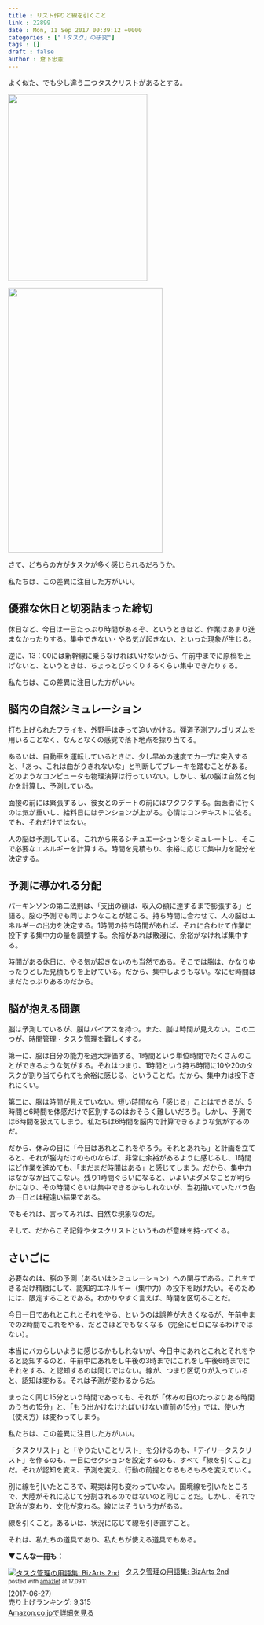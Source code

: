 ```yaml
---
title : リスト作りと線を引くこと
link : 22899
date : Mon, 11 Sep 2017 00:39:12 +0000
categories : ["「タスク」の研究"]
tags : []
draft : false
author : 倉下忠憲
---
```


よく似た、でも少し違う二つタスクリストがあるとする。

<a href="https://rashita.net/blog/?attachment_id=22900" rel="attachment wp-att-22900"><img src="https://rashita.net/blog/wp-content/uploads/2017/09/screenshot-36.png" alt="" width="283" height="380" class="alignnone size-full wp-image-22900" /></a>

<a href="https://rashita.net/blog/?attachment_id=22901" rel="attachment wp-att-22901"><img src="https://rashita.net/blog/wp-content/uploads/2017/09/screenshot-37.png" alt="" width="314" height="539" class="alignnone size-medium wp-image-22901" /></a>

さて、どちらの方がタスクが多く感じられるだろうか。

私たちは、この差異に注目した方がいい。

<h2>優雅な休日と切羽詰まった締切</h2>

休日など、今日は一日たっぷり時間があるぞ、というときほど、作業はあまり進まなかったりする。集中できない・やる気が起きない、といった現象が生じる。

逆に、13：00には新幹線に乗らなければいけないから、午前中までに原稿を上げないと、というときは、ちょっとびっくりするくらい集中できたりする。

私たちは、この差異に注目した方がいい。

<h2>脳内の自然シミュレーション</h2>

打ち上げられたフライを、外野手は走って追いかける。弾道予測アルゴリズムを用いることなく、なんとなくの感覚で落下地点を探り当てる。

あるいは、自動車を運転しているときに、少し早めの速度でカーブに突入すると、「あっ、これは曲がりきれないな」と判断してブレーキを踏むことがある。どのようなコンピュータも物理演算は行っていない。しかし、私の脳は自然と何かを計算し、予測している。

面接の前には緊張するし、彼女とのデートの前にはワクワクする。歯医者に行くのは気が重いし、給料日にはテンションが上がる。心情はコンテキストに依る。でも、それだけではない。

人の脳は予測している。これから来るシチュエーションをシミュレートし、そこで必要なエネルギーを計算する。時間を見積もり、余裕に応じて集中力を配分を決定する。

<h2>予測に導かれる分配</h2>

パーキンソンの第二法則は、「支出の額は、収入の額に達するまで膨張する」と語る。脳の予測でも同じようなことが起こる。持ち時間に合わせて、人の脳はエネルギーの出力を決定する。1時間の持ち時間があれば、それに合わせて作業に投下する集中力の量を調整する。余裕があれば散漫に、余裕がなければ集中する。

時間がある休日に、やる気が起きないのも当然である。そこでは脳は、かなりゆったりとした見積もりを上げている。だから、集中しようもない。なにせ時間はまだたっぷりあるのだから。

<h2>脳が抱える問題</h2>

脳は予測しているが、脳はバイアスを持つ。また、脳は時間が見えない。この二つが、時間管理・タスク管理を難しくする。

第一に、脳は自分の能力を過大評価する。1時間という単位時間でたくさんのことができるような気がする。それはつまり、1時間という持ち時間に10や20のタスクが割り当てられても余裕に感じる、ということだ。だから、集中力は投下されにくい。

第二に、脳は時間が見えていない。短い時間なら「感じる」ことはできるが、5時間と6時間を体感だけで区別するのはおそらく難しいだろう。しかし、予測では6時間を扱えてしまう。私たちは6時間を脳内で計算できるような気がするのだ。

だから、休みの日に「今日はあれとこれをやろう。それとあれも」と計画を立てると、それが脳内だけのものならば、非常に余裕があるように感じるし、1時間ほど作業を進めても、「まだまだ時間はある」と感じてしまう。だから、集中力はなかなか出てこない。残り1時間ぐらいになると、いよいよダメなことが明らかになり、その時間くらいは集中できるかもしれないが、当初描いていたバラ色の一日とは程遠い結果である。

でもそれは、言ってみれば、自然な現象なのだ。

そして、だからこそ記録やタスクリストというものが意味を持ってくる。

<h2>さいごに</h2>

必要なのは、脳の予測（あるいはシミュレーション）への関与である。これをできるだけ精緻にして、認知的エネルギー（集中力）の投下を助けたい。そのためには、限定することである。わかりやすく言えば、時間を区切ることだ。

今日一日であれとこれとそれをやる、というのは誤差が大きくなるが、午前中までの2時間でこれをやる、だとさほどでもなくなる（完全にゼロになるわけではない）。

本当にバカらしいように感じるかもしれないが、今日中にあれとこれとそれをやると認知するのと、午前中にあれをし午後の3時までにこれをし午後6時までにそれをする、と認知するのは同じではない。線が、つまり区切りが入っていると、認知は変わる。それは予測が変わるからだ。

まったく同じ15分という時間であっても、それが「休みの日のたっぷりある時間のうちの15分」と、「もう出かけなければいけない直前の15分」では、使い方（使え方）は変わってしまう。

私たちは、この差異に注目した方がいい。

「タスクリスト」と「やりたいことリスト」を分けるのも、「デイリータスクリスト」を作るのも、一日にセクションを設定するのも、すべて「線を引くこと」だ。それが認知を変え、予測を変え、行動の前提となるもろもろを変えていく。

別に線を引いたところで、現実は何も変わっていない。国境線を引いたところで、大陸がそれに応じて分割されるのではないのと同じことだ。しかし、それで政治が変わり、文化が変わる。線にはそういう力がある。

線を引くこと。あるいは、状況に応じて線を引き直すこと。

それは、私たちの道具であり、私たちが使える道具でもある。

<strong>▼こんな一冊も：</strong>

<div class="amazlet-box" style="margin-bottom:0px;"><div class="amazlet-image" style="float:left;margin:0px 12px 1px 0px;"><a href="http://www.amazon.co.jp/exec/obidos/ASIN/B073F8WKW4/rashita1000-22/ref=nosim/" name="amazletlink" target="_blank"><img src="https://images-fe.ssl-images-amazon.com/images/I/41KD%2BtMKN8L._SL160_.jpg" alt="タスク管理の用語集: BizArts 2nd" style="border: none;" /></a></div><div class="amazlet-info" style="line-height:120%; margin-bottom: 10px"><div class="amazlet-name" style="margin-bottom:10px;line-height:120%"><a href="http://www.amazon.co.jp/exec/obidos/ASIN/B073F8WKW4/rashita1000-22/ref=nosim/" name="amazletlink" target="_blank">タスク管理の用語集: BizArts 2nd</a><div class="amazlet-powered-date" style="font-size:80%;margin-top:5px;line-height:120%">posted with <a href="http://www.amazlet.com/" title="amazlet" target="_blank">amazlet</a> at 17.09.11</div></div><div class="amazlet-detail"> (2017-06-27)<br />売り上げランキング: 9,315<br /></div><div class="amazlet-sub-info" style="float: left;"><div class="amazlet-link" style="margin-top: 5px"><a href="http://www.amazon.co.jp/exec/obidos/ASIN/B073F8WKW4/rashita1000-22/ref=nosim/" name="amazletlink" target="_blank">Amazon.co.jpで詳細を見る</a></div></div></div><div class="amazlet-footer" style="clear: left"></div></div>
